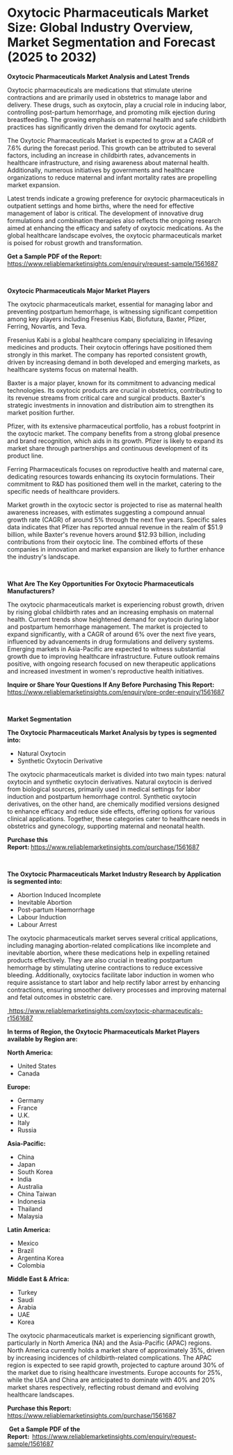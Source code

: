 <p><h1>Oxytocic Pharmaceuticals Market Size: Global Industry Overview, Market Segmentation and Forecast (2025 to 2032)</h1></p><p><strong>Oxytocic Pharmaceuticals Market Analysis and Latest Trends</strong></p>
<p><p>Oxytocic pharmaceuticals are medications that stimulate uterine contractions and are primarily used in obstetrics to manage labor and delivery. These drugs, such as oxytocin, play a crucial role in inducing labor, controlling post-partum hemorrhage, and promoting milk ejection during breastfeeding. The growing emphasis on maternal health and safe childbirth practices has significantly driven the demand for oxytocic agents.</p><p>The Oxytocic Pharmaceuticals Market is expected to grow at a CAGR of 7.6% during the forecast period. This growth can be attributed to several factors, including an increase in childbirth rates, advancements in healthcare infrastructure, and rising awareness about maternal health. Additionally, numerous initiatives by governments and healthcare organizations to reduce maternal and infant mortality rates are propelling market expansion.</p><p>Latest trends indicate a growing preference for oxytocic pharmaceuticals in outpatient settings and home births, where the need for effective management of labor is critical. The development of innovative drug formulations and combination therapies also reflects the ongoing research aimed at enhancing the efficacy and safety of oxytocic medications. As the global healthcare landscape evolves, the oxytocic pharmaceuticals market is poised for robust growth and transformation.</p></p>
<p><strong>Get a Sample PDF of the Report:&nbsp;</strong> <a href="https://www.reliablemarketinsights.com/enquiry/request-sample/1561687?utm_campaign=3701&utm_medium=2&utm_source=Github&utm_content=ia&utm_term=19042025&utm_id=oxytocic-pharmaceuticals">https://www.reliablemarketinsights.com/enquiry/request-sample/1561687</a></p>
<p>&nbsp;</p>
<p><strong>Oxytocic Pharmaceuticals Major Market Players</strong></p>
<p><p>The oxytocic pharmaceuticals market, essential for managing labor and preventing postpartum hemorrhage, is witnessing significant competition among key players including Fresenius Kabi, Biofutura, Baxter, Pfizer, Ferring, Novartis, and Teva.</p><p>Fresenius Kabi is a global healthcare company specializing in lifesaving medicines and products. Their oxytocin offerings have positioned them strongly in this market. The company has reported consistent growth, driven by increasing demand in both developed and emerging markets, as healthcare systems focus on maternal health.</p><p>Baxter is a major player, known for its commitment to advancing medical technologies. Its oxytocic products are crucial in obstetrics, contributing to its revenue streams from critical care and surgical products. Baxter's strategic investments in innovation and distribution aim to strengthen its market position further.</p><p>Pfizer, with its extensive pharmaceutical portfolio, has a robust footprint in the oxytocic market. The company benefits from a strong global presence and brand recognition, which aids in its growth. Pfizer is likely to expand its market share through partnerships and continuous development of its product line.</p><p>Ferring Pharmaceuticals focuses on reproductive health and maternal care, dedicating resources towards enhancing its oxytocin formulations. Their commitment to R&D has positioned them well in the market, catering to the specific needs of healthcare providers.</p><p>Market growth in the oxytocic sector is projected to rise as maternal health awareness increases, with estimates suggesting a compound annual growth rate (CAGR) of around 5% through the next five years. Specific sales data indicates that Pfizer has reported annual revenue in the realm of $51.9 billion, while Baxter's revenue hovers around $12.93 billion, including contributions from their oxytocic line. The combined efforts of these companies in innovation and market expansion are likely to further enhance the industry's landscape.</p></p>
<p>&nbsp;</p>
<p><strong>What Are The Key Opportunities For Oxytocic Pharmaceuticals Manufacturers?</strong></p>
<p><p>The oxytocic pharmaceuticals market is experiencing robust growth, driven by rising global childbirth rates and an increasing emphasis on maternal health. Current trends show heightened demand for oxytocin during labor and postpartum hemorrhage management. The market is projected to expand significantly, with a CAGR of around 6% over the next five years, influenced by advancements in drug formulations and delivery systems. Emerging markets in Asia-Pacific are expected to witness substantial growth due to improving healthcare infrastructure. Future outlook remains positive, with ongoing research focused on new therapeutic applications and increased investment in women's reproductive health initiatives.</p></p>
<p><strong>Inquire or Share Your Questions If Any Before Purchasing This Report:</strong> <a href="https://www.reliablemarketinsights.com/enquiry/pre-order-enquiry/1561687?utm_campaign=3701&utm_medium=2&utm_source=Github&utm_content=ia&utm_term=19042025&utm_id=oxytocic-pharmaceuticals">https://www.reliablemarketinsights.com/enquiry/pre-order-enquiry/1561687</a></p>
<p>&nbsp;</p>
<p><strong>Market Segmentation</strong></p>
<p><strong>The Oxytocic Pharmaceuticals Market Analysis by types is segmented into:</strong></p>
<p><ul><li>Natural Oxytocin</li><li>Synthetic Oxytocin Derivative</li></ul></p>
<p><p>The oxytocic pharmaceuticals market is divided into two main types: natural oxytocin and synthetic oxytocin derivatives. Natural oxytocin is derived from biological sources, primarily used in medical settings for labor induction and postpartum hemorrhage control. Synthetic oxytocin derivatives, on the other hand, are chemically modified versions designed to enhance efficacy and reduce side effects, offering options for various clinical applications. Together, these categories cater to healthcare needs in obstetrics and gynecology, supporting maternal and neonatal health.</p></p>
<p><strong>Purchase this Report:&nbsp;</strong><a href="https://www.reliablemarketinsights.com/purchase/1561687?utm_campaign=3701&utm_medium=2&utm_source=Github&utm_content=ia&utm_term=19042025&utm_id=oxytocic-pharmaceuticals">https://www.reliablemarketinsights.com/purchase/1561687</a></p>
<p>&nbsp;</p>
<p><strong>The Oxytocic Pharmaceuticals Market Industry Research by Application is segmented into:</strong></p>
<p><ul><li>Abortion Induced Incomplete</li><li>Inevitable Abortion</li><li>Post-partum Haemorrhage</li><li>Labour Induction</li><li>Labour Arrest</li></ul></p>
<p><p>The oxytocic pharmaceuticals market serves several critical applications, including managing abortion-related complications like incomplete and inevitable abortion, where these medications help in expelling retained products effectively. They are also crucial in treating postpartum hemorrhage by stimulating uterine contractions to reduce excessive bleeding. Additionally, oxytocics facilitate labor induction in women who require assistance to start labor and help rectify labor arrest by enhancing contractions, ensuring smoother delivery processes and improving maternal and fetal outcomes in obstetric care.</p></p>
<p><a href="https://www.reliablemarketinsights.com/oxytocic-pharmaceuticals-r1561687?utm_campaign=3701&utm_medium=2&utm_source=Github&utm_content=ia&utm_term=19042025&utm_id=oxytocic-pharmaceuticals">&nbsp;https://www.reliablemarketinsights.com/oxytocic-pharmaceuticals-r1561687</a></p>
<p><strong>In terms of Region, the Oxytocic Pharmaceuticals Market Players available by Region are:</strong></p>
<p>
    <p> <strong> North America: </strong>
        <ul>
            <li>United States</li>
            <li>Canada</li>
        </ul>
        </p> 
    <p> <strong> Europe: </strong>
        <ul>
            <li>Germany</li>
            <li>France</li>
            <li>U.K.</li>
            <li>Italy</li>
            <li>Russia</li>
        </ul>
        </p> 
    <p> <strong> Asia-Pacific: </strong>
        <ul>
            <li>China</li>
            <li>Japan</li>
            <li>South Korea</li>
            <li>India</li>
            <li>Australia</li>
            <li>China Taiwan</li>
            <li>Indonesia</li>
            <li>Thailand</li>
            <li>Malaysia</li>
        </ul>
        </p> 
    <p> <strong> Latin America: </strong>
        <ul>
            <li>Mexico</li>
            <li>Brazil</li>
            <li>Argentina Korea</li>
            <li>Colombia</li>
        </ul>
        </p> 
    <p> <strong> Middle East & Africa: </strong>
        <ul>
            <li>Turkey</li>
            <li>Saudi</li>
            <li>Arabia</li>
            <li>UAE</li>
            <li>Korea</li>
        </ul>
    </p>
    </p>
<p><p>The oxytocic pharmaceuticals market is experiencing significant growth, particularly in North America (NA) and the Asia-Pacific (APAC) regions. North America currently holds a market share of approximately 35%, driven by increasing incidences of childbirth-related complications. The APAC region is expected to see rapid growth, projected to capture around 30% of the market due to rising healthcare investments. Europe accounts for 25%, while the USA and China are anticipated to dominate with 40% and 20% market shares respectively, reflecting robust demand and evolving healthcare landscapes.</p></p>
<p><strong>Purchase this Report: </strong><a href="https://www.reliablemarketinsights.com/purchase/1561687?utm_campaign=3701&utm_medium=2&utm_source=Github&utm_content=ia&utm_term=19042025&utm_id=oxytocic-pharmaceuticals">https://www.reliablemarketinsights.com/purchase/1561687</a></p>
<p>&nbsp;<strong>Get a Sample PDF of the Report:&nbsp;&nbsp;</strong><a href="https://www.reliablemarketinsights.com/enquiry/request-sample/1561687?utm_campaign=3701&utm_medium=2&utm_source=Github&utm_content=ia&utm_term=19042025&utm_id=oxytocic-pharmaceuticals">https://www.reliablemarketinsights.com/enquiry/request-sample/1561687</a></p>
<p><strong></strong></p>
<p><p></p><p></p><p></p></p>